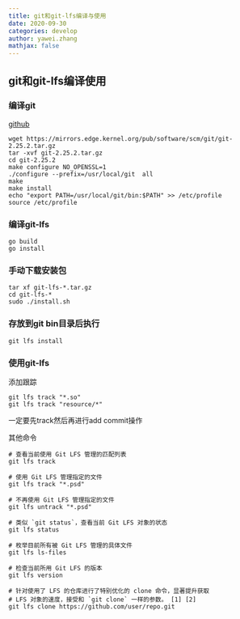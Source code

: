 ```yaml
---
title: git和git-lfs编译与使用 
date: 2020-09-30
categories: develop 
author: yawei.zhang 
mathjax: false
---
```


## git和git-lfs编译使用   

### 编译git   
[github](https://mirrors.edge.kernel.org/pub/software/scm/git/ )
```
wget https://mirrors.edge.kernel.org/pub/software/scm/git/git-2.25.2.tar.gz
tar -xvf git-2.25.2.tar.gz
cd git-2.25.2
make configure NO_OPENSSL=1
./configure --prefix=/usr/local/git  all
make 
make install
echo "export PATH=/usr/local/git/bin:$PATH" >> /etc/profile
source /etc/profile
```
<!-- more -->

### 编译git-lfs
```
go build
go install
```

### 手动下载安装包
```
tar xf git-lfs-*.tar.gz
cd git-lfs-*
sudo ./install.sh
```

### 存放到git bin目录后执行
```
git lfs install
```


### 使用git-lfs

添加跟踪
```
git lfs track "*.so"
git lfs track "resource/*"
```



一定要先track然后再进行add commit操作  

其他命令
```
# 查看当前使用 Git LFS 管理的匹配列表
git lfs track

# 使用 Git LFS 管理指定的文件
git lfs track "*.psd"

# 不再使用 Git LFS 管理指定的文件
git lfs untrack "*.psd"

# 类似 `git status`，查看当前 Git LFS 对象的状态
git lfs status

# 枚举目前所有被 Git LFS 管理的具体文件
git lfs ls-files

# 检查当前所用 Git LFS 的版本
git lfs version

# 针对使用了 LFS 的仓库进行了特别优化的 clone 命令，显著提升获取
# LFS 对象的速度，接受和 `git clone` 一样的参数。 [1] [2]
git lfs clone https://github.com/user/repo.git
```


